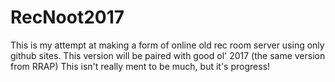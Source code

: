 # RecNoot2017
This is my attempt at making a form of online old rec room server using only github sites. This version will be paired with good ol' 2017 (the same version from RRAP) This isn't really ment to be much, but it's progress!
